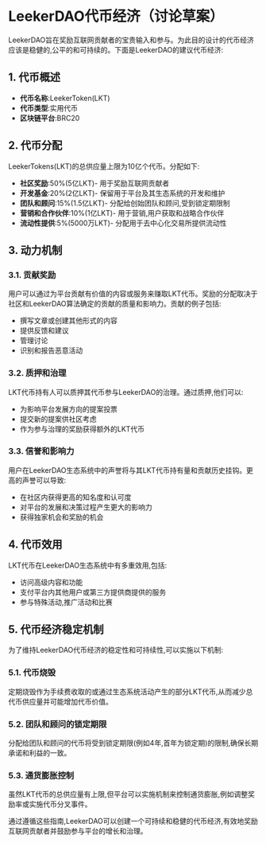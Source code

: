 # LeekerDAO代币经济（讨论草案）

LeekerDAO旨在奖励互联网贡献者的宝贵输入和参与。为此目的设计的代币经济应该是稳健的,公平的和可持续的。下面是LeekerDAO的建议代币经济:

## 1. 代币概述

- **代币名称**:LeekerToken(LKT)
- **代币类型**:实用代币
- **区块链平台**:BRC20

## 2. 代币分配

LeekerTokens(LKT)的总供应量上限为10亿个代币。分配如下:

- **社区奖励**:50%(5亿LKT)- 用于奖励互联网贡献者
- **开发基金**:20%(2亿LKT)- 保留用于平台及其生态系统的开发和维护
- **团队和顾问**:15%(1.5亿LKT)- 分配给创始团队和顾问,受到锁定期限制
- **营销和合作伙伴**:10%(1亿LKT)- 用于营销,用户获取和战略合作伙伴
- **流动性提供**:5%(5000万LKT)- 分配用于去中心化交易所提供流动性

## 3. 动力机制

### 3.1. 贡献奖励

用户可以通过为平台贡献有价值的内容或服务来赚取LKT代币。奖励的分配取决于社区和LeekerDAO算法确定的贡献的质量和影响力。贡献的例子包括:

- 撰写文章或创建其他形式的内容
- 提供反馈和建议
- 管理讨论
- 识别和报告恶意活动

### 3.2. 质押和治理

LKT代币持有人可以质押其代币参与LeekerDAO的治理。通过质押,他们可以:

- 为影响平台发展方向的提案投票
- 提交新的提案供社区考虑
- 作为参与治理的奖励获得额外的LKT代币

### 3.3. 信誉和影响力

用户在LeekerDAO生态系统中的声誉将与其LKT代币持有量和贡献历史挂钩。更高的声誉可以导致:

- 在社区内获得更高的知名度和认可度
- 对平台的发展和决策过程产生更大的影响力
- 获得独家机会和奖励的机会

## 4. 代币效用

LKT代币在LeekerDAO生态系统中有多重效用,包括:

- 访问高级内容和功能
- 支付平台内其他用户或第三方提供商提供的服务
- 参与特殊活动,推广活动和比赛

## 5. 代币经济稳定机制

为了维持LeekerDAO代币经济的稳定性和可持续性,可以实施以下机制:

### 5.1. 代币烧毁

定期烧毁作为手续费收取的或通过生态系统活动产生的部分LKT代币,从而减少总代币供应量并可能增加代币价值。

### 5.2. 团队和顾问的锁定期限

分配给团队和顾问的代币将受到锁定期限(例如4年,首年为锁定期)的限制,确保长期承诺和利益的一致。

### 5.3. 通货膨胀控制

虽然LKT代币的总供应量有上限,但平台可以实施机制来控制通货膨胀,例如调整奖励率或实施代币分叉事件。

通过遵循这些指南,LeekerDAO可以创建一个可持续和稳健的代币经济,有效地奖励互联网贡献者并鼓励参与平台的增长和治理。
